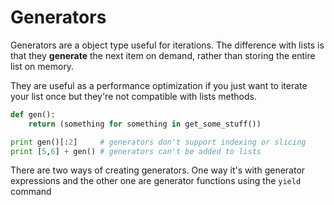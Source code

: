 # Generators

Generators are a object type useful for iterations. The difference with lists is that they **generate** the next item on demand, rather than storing the entire list on memory.

They are useful as a performance optimization if you just want to iterate your list once but they're not compatible with lists methods.

```python
def gen():
    return (something for something in get_some_stuff())

print gen()[:2]     # generators don't support indexing or slicing
print [5,6] + gen() # generators can't be added to lists
```

There are two ways of creating generators. One way it's with generator expressions and the other one are generator functions using the `yield` command
